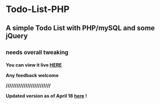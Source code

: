 # Todo-List-PHP
<h2>A simple Todo List with PHP/mySQL and some jQuery<h2>

<small>needs overall tweaking<small>
  


You can view it live <a href="http://bit.ly/2DCF3Up">HERE </a>

Any feedback welcome




/////////////////////////

Updated version as of April 18 <a href="https://github.com/scyhhe/Todo-List-v2">here</a> !
